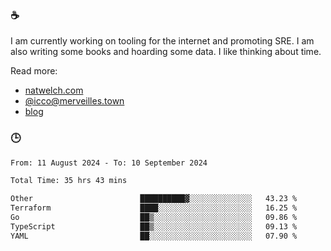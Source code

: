 ### ☕

I am currently working on tooling for the internet and promoting SRE. I am also writing some books and hoarding some data. I like thinking about time. 

Read more:

 - [natwelch.com](https://natwelch.com)
 - [@icco@merveilles.town](https://merveilles.town/@icco)
 - [blog](https://writing.natwelch.com)

### 🕒

<!--START_SECTION:waka-->

```txt
From: 11 August 2024 - To: 10 September 2024

Total Time: 35 hrs 43 mins

Other                        ██████████▓░░░░░░░░░░░░░░   43.23 %
Terraform                    ████░░░░░░░░░░░░░░░░░░░░░   16.25 %
Go                           ██▒░░░░░░░░░░░░░░░░░░░░░░   09.86 %
TypeScript                   ██▒░░░░░░░░░░░░░░░░░░░░░░   09.13 %
YAML                         ██░░░░░░░░░░░░░░░░░░░░░░░   07.90 %
```

<!--END_SECTION:waka-->
